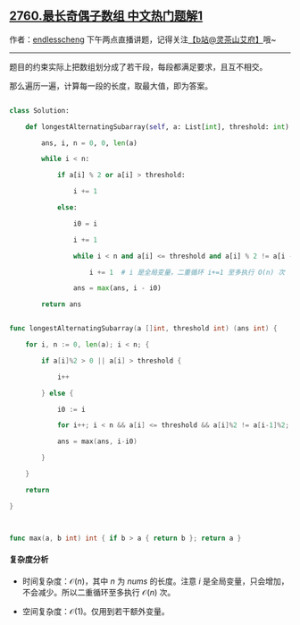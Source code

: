 ## [2760.最长奇偶子数组 中文热门题解1](https://leetcode.cn/problems/longest-even-odd-subarray-with-threshold/solutions/100000/on-fen-zu-xun-huan-by-endlesscheng-iu94)

作者：[endlesscheng](https://leetcode.cn/u/endlesscheng)
下午两点直播讲题，记得关注[【b站@灵茶山艾府】](https://space.bilibili.com/206214)哦~

---

题目的约束实际上把数组划分成了若干段，每段都满足要求，且互不相交。

那么遍历一遍，计算每一段的长度，取最大值，即为答案。

```py [sol-Python3]
class Solution:
    def longestAlternatingSubarray(self, a: List[int], threshold: int) -> int:
        ans, i, n = 0, 0, len(a)
        while i < n:
            if a[i] % 2 or a[i] > threshold:
                i += 1
            else:
                i0 = i
                i += 1
                while i < n and a[i] <= threshold and a[i] % 2 != a[i - 1] % 2:
                    i += 1  # i 是全局变量，二重循环 i+=1 至多执行 O(n) 次
                ans = max(ans, i - i0)
        return ans
```

```go [sol-Go]
func longestAlternatingSubarray(a []int, threshold int) (ans int) {
	for i, n := 0, len(a); i < n; {
		if a[i]%2 > 0 || a[i] > threshold {
			i++
		} else {
			i0 := i
			for i++; i < n && a[i] <= threshold && a[i]%2 != a[i-1]%2; i++ {}
			ans = max(ans, i-i0)
		}
	}
	return
}

func max(a, b int) int { if b > a { return b }; return a }
```

#### 复杂度分析

- 时间复杂度：$\mathcal{O}(n)$，其中 $n$ 为 $\textit{nums}$ 的长度。注意 $i$ 是全局变量，只会增加，不会减少。所以二重循环至多执行 $\mathcal{O}(n)$ 次。
- 空间复杂度：$\mathcal{O}(1)$。仅用到若干额外变量。
